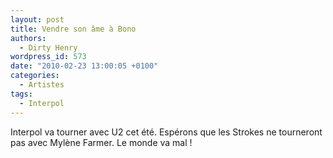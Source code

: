 ```yaml
---
layout: post
title: Vendre son âme à Bono
authors:
  - Dirty Henry
wordpress_id: 573
date: "2010-02-23 13:00:05 +0100"
categories:
  - Artistes
tags:
  - Interpol
---
```


Interpol va tourner avec U2 cet été. Espérons que les Strokes ne tourneront pas
avec Mylène Farmer. Le monde va mal !
